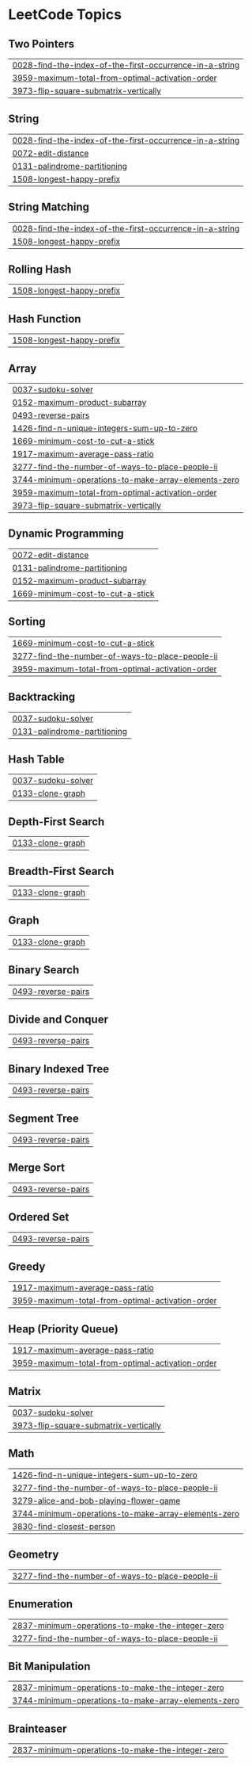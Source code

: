 
<!---LeetCode Topics Start-->
# LeetCode Topics
## Two Pointers
|  |
| ------- |
| [0028-find-the-index-of-the-first-occurrence-in-a-string](https://github.com/kunalkoshti/Leetcode/tree/master/0028-find-the-index-of-the-first-occurrence-in-a-string) |
| [3959-maximum-total-from-optimal-activation-order](https://github.com/kunalkoshti/Leetcode/tree/master/3959-maximum-total-from-optimal-activation-order) |
| [3973-flip-square-submatrix-vertically](https://github.com/kunalkoshti/Leetcode/tree/master/3973-flip-square-submatrix-vertically) |
## String
|  |
| ------- |
| [0028-find-the-index-of-the-first-occurrence-in-a-string](https://github.com/kunalkoshti/Leetcode/tree/master/0028-find-the-index-of-the-first-occurrence-in-a-string) |
| [0072-edit-distance](https://github.com/kunalkoshti/Leetcode/tree/master/0072-edit-distance) |
| [0131-palindrome-partitioning](https://github.com/kunalkoshti/Leetcode/tree/master/0131-palindrome-partitioning) |
| [1508-longest-happy-prefix](https://github.com/kunalkoshti/Leetcode/tree/master/1508-longest-happy-prefix) |
## String Matching
|  |
| ------- |
| [0028-find-the-index-of-the-first-occurrence-in-a-string](https://github.com/kunalkoshti/Leetcode/tree/master/0028-find-the-index-of-the-first-occurrence-in-a-string) |
| [1508-longest-happy-prefix](https://github.com/kunalkoshti/Leetcode/tree/master/1508-longest-happy-prefix) |
## Rolling Hash
|  |
| ------- |
| [1508-longest-happy-prefix](https://github.com/kunalkoshti/Leetcode/tree/master/1508-longest-happy-prefix) |
## Hash Function
|  |
| ------- |
| [1508-longest-happy-prefix](https://github.com/kunalkoshti/Leetcode/tree/master/1508-longest-happy-prefix) |
## Array
|  |
| ------- |
| [0037-sudoku-solver](https://github.com/kunalkoshti/Leetcode/tree/master/0037-sudoku-solver) |
| [0152-maximum-product-subarray](https://github.com/kunalkoshti/Leetcode/tree/master/0152-maximum-product-subarray) |
| [0493-reverse-pairs](https://github.com/kunalkoshti/Leetcode/tree/master/0493-reverse-pairs) |
| [1426-find-n-unique-integers-sum-up-to-zero](https://github.com/kunalkoshti/Leetcode/tree/master/1426-find-n-unique-integers-sum-up-to-zero) |
| [1669-minimum-cost-to-cut-a-stick](https://github.com/kunalkoshti/Leetcode/tree/master/1669-minimum-cost-to-cut-a-stick) |
| [1917-maximum-average-pass-ratio](https://github.com/kunalkoshti/Leetcode/tree/master/1917-maximum-average-pass-ratio) |
| [3277-find-the-number-of-ways-to-place-people-ii](https://github.com/kunalkoshti/Leetcode/tree/master/3277-find-the-number-of-ways-to-place-people-ii) |
| [3744-minimum-operations-to-make-array-elements-zero](https://github.com/kunalkoshti/Leetcode/tree/master/3744-minimum-operations-to-make-array-elements-zero) |
| [3959-maximum-total-from-optimal-activation-order](https://github.com/kunalkoshti/Leetcode/tree/master/3959-maximum-total-from-optimal-activation-order) |
| [3973-flip-square-submatrix-vertically](https://github.com/kunalkoshti/Leetcode/tree/master/3973-flip-square-submatrix-vertically) |
## Dynamic Programming
|  |
| ------- |
| [0072-edit-distance](https://github.com/kunalkoshti/Leetcode/tree/master/0072-edit-distance) |
| [0131-palindrome-partitioning](https://github.com/kunalkoshti/Leetcode/tree/master/0131-palindrome-partitioning) |
| [0152-maximum-product-subarray](https://github.com/kunalkoshti/Leetcode/tree/master/0152-maximum-product-subarray) |
| [1669-minimum-cost-to-cut-a-stick](https://github.com/kunalkoshti/Leetcode/tree/master/1669-minimum-cost-to-cut-a-stick) |
## Sorting
|  |
| ------- |
| [1669-minimum-cost-to-cut-a-stick](https://github.com/kunalkoshti/Leetcode/tree/master/1669-minimum-cost-to-cut-a-stick) |
| [3277-find-the-number-of-ways-to-place-people-ii](https://github.com/kunalkoshti/Leetcode/tree/master/3277-find-the-number-of-ways-to-place-people-ii) |
| [3959-maximum-total-from-optimal-activation-order](https://github.com/kunalkoshti/Leetcode/tree/master/3959-maximum-total-from-optimal-activation-order) |
## Backtracking
|  |
| ------- |
| [0037-sudoku-solver](https://github.com/kunalkoshti/Leetcode/tree/master/0037-sudoku-solver) |
| [0131-palindrome-partitioning](https://github.com/kunalkoshti/Leetcode/tree/master/0131-palindrome-partitioning) |
## Hash Table
|  |
| ------- |
| [0037-sudoku-solver](https://github.com/kunalkoshti/Leetcode/tree/master/0037-sudoku-solver) |
| [0133-clone-graph](https://github.com/kunalkoshti/Leetcode/tree/master/0133-clone-graph) |
## Depth-First Search
|  |
| ------- |
| [0133-clone-graph](https://github.com/kunalkoshti/Leetcode/tree/master/0133-clone-graph) |
## Breadth-First Search
|  |
| ------- |
| [0133-clone-graph](https://github.com/kunalkoshti/Leetcode/tree/master/0133-clone-graph) |
## Graph
|  |
| ------- |
| [0133-clone-graph](https://github.com/kunalkoshti/Leetcode/tree/master/0133-clone-graph) |
## Binary Search
|  |
| ------- |
| [0493-reverse-pairs](https://github.com/kunalkoshti/Leetcode/tree/master/0493-reverse-pairs) |
## Divide and Conquer
|  |
| ------- |
| [0493-reverse-pairs](https://github.com/kunalkoshti/Leetcode/tree/master/0493-reverse-pairs) |
## Binary Indexed Tree
|  |
| ------- |
| [0493-reverse-pairs](https://github.com/kunalkoshti/Leetcode/tree/master/0493-reverse-pairs) |
## Segment Tree
|  |
| ------- |
| [0493-reverse-pairs](https://github.com/kunalkoshti/Leetcode/tree/master/0493-reverse-pairs) |
## Merge Sort
|  |
| ------- |
| [0493-reverse-pairs](https://github.com/kunalkoshti/Leetcode/tree/master/0493-reverse-pairs) |
## Ordered Set
|  |
| ------- |
| [0493-reverse-pairs](https://github.com/kunalkoshti/Leetcode/tree/master/0493-reverse-pairs) |
## Greedy
|  |
| ------- |
| [1917-maximum-average-pass-ratio](https://github.com/kunalkoshti/Leetcode/tree/master/1917-maximum-average-pass-ratio) |
| [3959-maximum-total-from-optimal-activation-order](https://github.com/kunalkoshti/Leetcode/tree/master/3959-maximum-total-from-optimal-activation-order) |
## Heap (Priority Queue)
|  |
| ------- |
| [1917-maximum-average-pass-ratio](https://github.com/kunalkoshti/Leetcode/tree/master/1917-maximum-average-pass-ratio) |
| [3959-maximum-total-from-optimal-activation-order](https://github.com/kunalkoshti/Leetcode/tree/master/3959-maximum-total-from-optimal-activation-order) |
## Matrix
|  |
| ------- |
| [0037-sudoku-solver](https://github.com/kunalkoshti/Leetcode/tree/master/0037-sudoku-solver) |
| [3973-flip-square-submatrix-vertically](https://github.com/kunalkoshti/Leetcode/tree/master/3973-flip-square-submatrix-vertically) |
## Math
|  |
| ------- |
| [1426-find-n-unique-integers-sum-up-to-zero](https://github.com/kunalkoshti/Leetcode/tree/master/1426-find-n-unique-integers-sum-up-to-zero) |
| [3277-find-the-number-of-ways-to-place-people-ii](https://github.com/kunalkoshti/Leetcode/tree/master/3277-find-the-number-of-ways-to-place-people-ii) |
| [3279-alice-and-bob-playing-flower-game](https://github.com/kunalkoshti/Leetcode/tree/master/3279-alice-and-bob-playing-flower-game) |
| [3744-minimum-operations-to-make-array-elements-zero](https://github.com/kunalkoshti/Leetcode/tree/master/3744-minimum-operations-to-make-array-elements-zero) |
| [3830-find-closest-person](https://github.com/kunalkoshti/Leetcode/tree/master/3830-find-closest-person) |
## Geometry
|  |
| ------- |
| [3277-find-the-number-of-ways-to-place-people-ii](https://github.com/kunalkoshti/Leetcode/tree/master/3277-find-the-number-of-ways-to-place-people-ii) |
## Enumeration
|  |
| ------- |
| [2837-minimum-operations-to-make-the-integer-zero](https://github.com/kunalkoshti/Leetcode/tree/master/2837-minimum-operations-to-make-the-integer-zero) |
| [3277-find-the-number-of-ways-to-place-people-ii](https://github.com/kunalkoshti/Leetcode/tree/master/3277-find-the-number-of-ways-to-place-people-ii) |
## Bit Manipulation
|  |
| ------- |
| [2837-minimum-operations-to-make-the-integer-zero](https://github.com/kunalkoshti/Leetcode/tree/master/2837-minimum-operations-to-make-the-integer-zero) |
| [3744-minimum-operations-to-make-array-elements-zero](https://github.com/kunalkoshti/Leetcode/tree/master/3744-minimum-operations-to-make-array-elements-zero) |
## Brainteaser
|  |
| ------- |
| [2837-minimum-operations-to-make-the-integer-zero](https://github.com/kunalkoshti/Leetcode/tree/master/2837-minimum-operations-to-make-the-integer-zero) |
<!---LeetCode Topics End-->